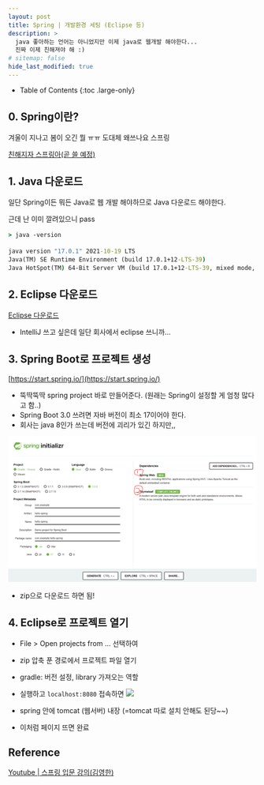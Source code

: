 ```yaml
---
layout: post
title: Spring | 개발환경 세팅 (Eclipse 등)
description: >
  java 좋아하는 언어는 아니었지만 이제 java로 웹개발 해야한다...
  진짜 이제 친해져야 해 :)
# sitemap: false
hide_last_modified: true
---
```


- Table of Contents
{:toc .large-only}


## 0. Spring이란?
겨울이 지나고 봄이 오긴 뭘 ㅠㅠ
도대체 왜쓰나요 스프링

[친해지자 스프링아(곧 쓸 예정)](/web/_posts/2023-06-26-Spring-Basic.md)

## 1. Java 다운로드
일단 Spring이든 뭐든 Java로 웹 개발 해야하므로 
Java 다운로드 해야한다.

근데 난 이미 깔려있으니 pass

~~~cmd
> java -version

java version "17.0.1" 2021-10-19 LTS
Java(TM) SE Runtime Environment (build 17.0.1+12-LTS-39)
Java HotSpot(TM) 64-Bit Server VM (build 17.0.1+12-LTS-39, mixed mode, sharing)
~~~

## 2. Eclipse 다운로드

[Eclipse 다운로드](https://www.eclipse.org/downloads/)

- IntelliJ 쓰고 싶은데 일단 회사에서 eclipse 쓰니까... 

## 3. Spring Boot로 프로젝트 생성

[https://start.spring.io/](https://start.spring.io/)

- 뚝딱뚝딱 spring project 바로 만들어준다. (원래는 Spring이 설정할 게 엄청 많다고 함..)
- Spring Boot 3.0 쓰려면 자바 버전이 최소 17이어야 한다.
- 회사는 java 8인가 쓰는데 버전에 괴리가 있긴 하지만,,

![](/assets/img/230626/springboot.png)

- zip으로 다운로드 하면 됨!


## 4. Eclipse로 프로젝트 열기
- File > Open projects from ... 선택하여
- zip 압축 푼 경로에서 프로젝트 파일 열기


- gradle: 버전 설정, library 가져오는 역할
- 실행하고 `localhost:8080` 접속하면
![](/assets/img/220626/build.png)
- spring 안에 tomcat (웹서버) 내장 (=tomcat 따로 설치 안해도 된당~~)
- 이처럼 페이지 뜨면 완료

## Reference
[Youtube | 스프링 입문 강의(김영한)](https://www.youtube.com/playlist?list=PLumVmq_uRGHgBrimIp2-7MCnoPUskVMnd)